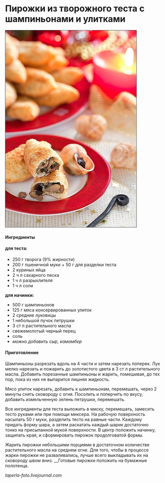 ﻿---
image: ../pics/7a08fb03e7a93550a2ce939245c5f34e.jpg
---
# Пирожки из творожного теста с шампиньонами и улитками

![Пирожки из творожного теста с шампиньонами и улитками](../pics/7a08fb03e7a93550a2ce939245c5f34e.jpg)

#### Ингредиенты

#### **для теста:**

* 250 г творога \(9% жирности\)
* 200 г пшеничной муки + 50 г для разделки теста
* 2 куриных яйца
* 2 ч л сахарного песка
* 1 ч л разрыхлителя
* 1 ч л соли

**для начинки:**

* 500 г шампиньонов
* 125 г мяса консервированных улиток
* 2 средние луковицы
* 1 небольшой пучок петрушки
* 3 ст л растительного масла
* свежемолотый черный перец
* соль
* _можно добавить сыр, камамбер_

#### Приготовление

Шампиньоны разрезать вдоль на 4 части и затем нарезать поперек. Лук мелко нарезать и пожарить до золотистого цвета в 3 ст л растительного масла. Добавить порезанные шампиньоны и жарить, помешивая, до тех пор, пока из них не выпарится лишняя жидкость.  
  
Мясо улиток нарезать, добавить к шампиньонам, перемешать, через 2 минуты снять сковороду с огня. Посолить и поперчить по вкусу, добавить измельченную зелень петрушки, перемешать.  
  
Все ингредиенты для теста выложить в миску, перемешать, замесить тесто руками или при помощи миксера. На рабочую поверхность насыпать 50 г муки, разделить тесто на равные части. Каждому придать форму шара, а затем раскатать каждый шарик достаточно тонко на присыпанной мукой поверхности. В центр положить начинку, защипать края, и сформировать пирожок продолговатой формы.  
  
Жарить пирожки небольшими порциями в достаточном количестве растительного масла на среднем огне. Для того, чтобы в процессе жарки пирожки не разваливались, лучше всего выкладывать их на сковороду швом вниз. __Готовые пирожки положить на бумажные полотенца.
  
*laperla-foto.livejournal.com*
